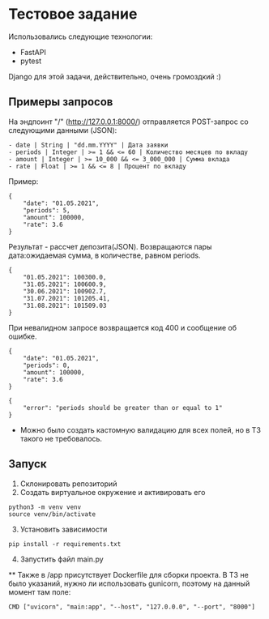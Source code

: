 # Тестовое задание

Использовались следующие технологии: 

- FastAPI
- pytest

Django для этой задачи, действительно, очень громоздкий :)

## Примеры запросов

На эндпоинт "/" (http://127.0.0.1:8000/) отправляется POST-запрос со следующими данными (JSON):

```plaintext
- date | String | "dd.mm.YYYY" | Дата заявки
- periods | Integer | >= 1 && <= 60 | Количество месяцев по вкладу
- amount | Integer | >= 10_000 && <= 3_000_000 | Сумма вклада
- rate | Float | >= 1 && <= 8 | Процент по вкладу
```

Пример:

```plaintext
{
    "date": "01.05.2021",
    "periods": 5,
    "amount": 100000,
    "rate": 3.6
}
```

Результат - рассчет депозита(JSON). Возвращаются пары дата:ожидаемая сумма, в количестве, равном periods.

```plaintext
{
    "01.05.2021": 100300.0,
    "31.05.2021": 100600.9,
    "30.06.2021": 100902.7,
    "31.07.2021": 101205.41,
    "31.08.2021": 101509.03
}
```

При невалидном запросе возвращается код 400 и сообщение об ошибке.

```plaintext
{
    "date": "01.05.2021",
    "periods": 0,
    "amount": 100000,
    "rate": 3.6
}
```

```plaintext
{
    "error": "periods should be greater than or equal to 1"
}
```

* Можно было создать кастомную валидацию для всех полей, но в ТЗ такого не требовалось.


## Запуск

1. Склонировать репозиторий
2. Создать виртуальное окружение и активировать его
```plaintext
python3 -m venv venv
source venv/bin/activate
```
3. Установить зависимости
```plaintext
pip install -r requirements.txt
```
4. Запустить файл main.py

** Также в /app присутствует Dockerfile для сборки проекта. В ТЗ не было указаний, нужно ли использовать gunicorn, поэтому на данный момент там поле:
```plaintext
CMD ["uvicorn", "main:app", "--host", "127.0.0.0", "--port", "8000"]
```

